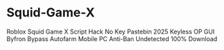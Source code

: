 # Squid-Game-X
Roblox Squid Game X Script Hack No Key Pastebin 2025 Keyless OP GUI Byfron Bypass Autofarm Mobile PC Anti-Ban Undetected 100% Download
